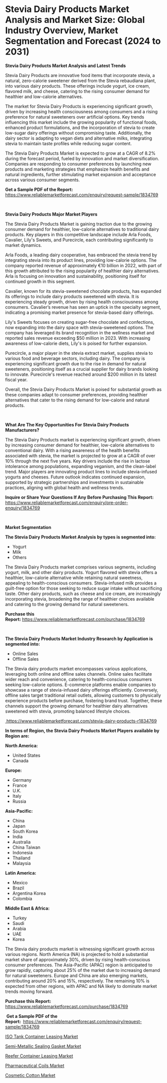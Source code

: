 <p><h1>Stevia Dairy Products Market Analysis and Market Size: Global Industry Overview, Market Segmentation and Forecast (2024 to 2031)</h1></p><p><strong>Stevia Dairy Products Market Analysis and Latest Trends</strong></p>
<p><p>Stevia Dairy Products are innovative food items that incorporate stevia, a natural, zero-calorie sweetener derived from the Stevia rebaudiana plant, into various dairy products. These offerings include yogurt, ice cream, flavored milk, and cheese, catering to the rising consumer demand for healthier and low-calorie alternatives. </p><p>The market for Stevia Dairy Products is experiencing significant growth, driven by increasing health consciousness among consumers and a rising preference for natural sweeteners over artificial options. Key trends influencing this market include the growing popularity of functional foods, enhanced product formulations, and the incorporation of stevia to create low-sugar dairy offerings without compromising taste. Additionally, the dairy sector is adapting to vegan diets and alternative milks, integrating stevia to maintain taste profiles while reducing sugar content. </p><p>The Stevia Dairy Products Market is expected to grow at a CAGR of 8.2% during the forecast period, fueled by innovation and market diversification. Companies are responding to consumer preferences by launching new products and marketing strategies that emphasize health benefits and natural ingredients, further stimulating market expansion and acceptance across various consumer segments.</p></p>
<p><strong>Get a Sample PDF of the Report:&nbsp;</strong> <a href="https://www.reliablemarketforecast.com/enquiry/request-sample/1834769?utm_campaign=1134&utm_medium=2&utm_source=Github&utm_content=ia&utm_term=16102024&utm_id=stevia-dairy-products">https://www.reliablemarketforecast.com/enquiry/request-sample/1834769</a></p>
<p>&nbsp;</p>
<p><strong>Stevia Dairy Products Major Market Players</strong></p>
<p><p>The Stevia Dairy Products Market is gaining traction due to the growing consumer demand for healthier, low-calorie alternatives to traditional dairy products. Key players in this competitive landscape include Arla Foods, Cavalier, Lily's Sweets, and Purecircle, each contributing significantly to market dynamics.</p><p>Arla Foods, a leading dairy cooperative, has embraced the stevia trend by integrating stevia into its product lines, providing low-calorie options. The company reported revenue of approximately €10 billion in 2022, with part of this growth attributed to the rising popularity of healthier dairy alternatives. Arla is focusing on innovation and sustainability, positioning itself for continued growth in this segment.</p><p>Cavalier, known for its stevia-sweetened chocolate products, has expanded its offerings to include dairy products sweetened with stevia. It is experiencing steady growth, driven by rising health consciousness among consumers. Cavalier’s revenue has seen an uptick in the specialty segment, indicating a promising market presence for stevia-based dairy offerings.</p><p>Lily's Sweets focuses on creating sugar-free chocolate and confections, now expanding into the dairy space with stevia-sweetened options. The company has leveraged its brand recognition in the wellness market and reported sales revenue exceeding $50 million in 2023. With increasing awareness of low-calorie diets, Lily's is poised for further expansion.</p><p>Purecircle, a major player in the stevia extract market, supplies stevia to various food and beverage sectors, including dairy. The company is experiencing significant growth due to the rise in demand for natural sweeteners, positioning itself as a crucial supplier for dairy brands looking to innovate. Purecircle's revenue reached around $200 million in its latest fiscal year.</p><p>Overall, the Stevia Dairy Products Market is poised for substantial growth as these companies adapt to consumer preferences, providing healthier alternatives that cater to the rising demand for low-calorie and natural products.</p></p>
<p>&nbsp;</p>
<p><strong>What Are The Key Opportunities For Stevia Dairy Products Manufacturers?</strong></p>
<p><p>The Stevia Dairy Products market is experiencing significant growth, driven by increasing consumer demand for healthier, low-calorie alternatives to conventional dairy. With a rising awareness of the health benefits associated with stevia, the market is projected to grow at a CAGR of over 10% through the next five years. Key drivers include the rise in lactose intolerance among populations, expanding veganism, and the clean-label trend. Major players are innovating product lines to include stevia-infused yogurts and cheeses. Future outlook indicates continued expansion, supported by strategic partnerships and investments in sustainable practices, aligning with global health and wellness trends.</p></p>
<p><strong>Inquire or Share Your Questions If Any Before Purchasing This Report:</strong> <a href="https://www.reliablemarketforecast.com/enquiry/pre-order-enquiry/1834769?utm_campaign=1134&utm_medium=2&utm_source=Github&utm_content=ia&utm_term=16102024&utm_id=stevia-dairy-products">https://www.reliablemarketforecast.com/enquiry/pre-order-enquiry/1834769</a></p>
<p>&nbsp;</p>
<p><strong>Market Segmentation</strong></p>
<p><strong>The Stevia Dairy Products Market Analysis by types is segmented into:</strong></p>
<p><ul><li>Yogurt</li><li>Milk</li><li>Others</li></ul></p>
<p><p>The Stevia Dairy Products market comprises various segments, including yogurt, milk, and other dairy products. Yogurt flavored with stevia offers a healthier, low-calorie alternative while retaining natural sweetness, appealing to health-conscious consumers. Stevia-infused milk provides a guilt-free option for those seeking to reduce sugar intake without sacrificing taste. Other dairy products, such as cheese and ice cream, are increasingly incorporating stevia, broadening the range of healthier choices available and catering to the growing demand for natural sweeteners.</p></p>
<p><strong>Purchase this Report:&nbsp;</strong><a href="https://www.reliablemarketforecast.com/purchase/1834769?utm_campaign=1134&utm_medium=2&utm_source=Github&utm_content=ia&utm_term=16102024&utm_id=stevia-dairy-products">https://www.reliablemarketforecast.com/purchase/1834769</a></p>
<p>&nbsp;</p>
<p><strong>The Stevia Dairy Products Market Industry Research by Application is segmented into:</strong></p>
<p><ul><li>Online Sales</li><li>Offline Sales</li></ul></p>
<p><p>The Stevia dairy products market encompasses various applications, leveraging both online and offline sales channels. Online sales facilitate wider reach and convenience, catering to health-conscious consumers seeking low-calorie options. E-commerce platforms enable companies to showcase a range of stevia-infused dairy offerings efficiently. Conversely, offline sales target traditional retail outlets, allowing customers to physically experience products before purchase, fostering brand trust. Together, these channels support the growing demand for healthier dairy alternatives sweetened with stevia, promoting balanced lifestyle choices.</p></p>
<p><a href="https://www.reliablemarketforecast.com/stevia-dairy-products-r1834769?utm_campaign=1134&utm_medium=2&utm_source=Github&utm_content=ia&utm_term=16102024&utm_id=stevia-dairy-products">&nbsp;https://www.reliablemarketforecast.com/stevia-dairy-products-r1834769</a></p>
<p><strong>In terms of Region, the Stevia Dairy Products Market Players available by Region are:</strong></p>
<p>
    <p> <strong> North America: </strong>
        <ul>
            <li>United States</li>
            <li>Canada</li>
        </ul>
        </p> 
    <p> <strong> Europe: </strong>
        <ul>
            <li>Germany</li>
            <li>France</li>
            <li>U.K.</li>
            <li>Italy</li>
            <li>Russia</li>
        </ul>
        </p> 
    <p> <strong> Asia-Pacific: </strong>
        <ul>
            <li>China</li>
            <li>Japan</li>
            <li>South Korea</li>
            <li>India</li>
            <li>Australia</li>
            <li>China Taiwan</li>
            <li>Indonesia</li>
            <li>Thailand</li>
            <li>Malaysia</li>
        </ul>
        </p> 
    <p> <strong> Latin America: </strong>
        <ul>
            <li>Mexico</li>
            <li>Brazil</li>
            <li>Argentina Korea</li>
            <li>Colombia</li>
        </ul>
        </p> 
    <p> <strong> Middle East & Africa: </strong>
        <ul>
            <li>Turkey</li>
            <li>Saudi</li>
            <li>Arabia</li>
            <li>UAE</li>
            <li>Korea</li>
        </ul>
    </p>
    </p>
<p><p>The Stevia dairy products market is witnessing significant growth across various regions. North America (NA) is projected to hold a substantial market share of approximately 30%, driven by rising health-conscious consumer preferences. The Asia-Pacific (APAC) region is anticipated to grow rapidly, capturing about 25% of the market due to increasing demand for natural sweeteners. Europe and China are also emerging markets, contributing around 20% and 15%, respectively. The remaining 10% is expected from other regions, with APAC and NA likely to dominate market trends moving forward.</p></p>
<p><strong>Purchase this Report: </strong><a href="https://www.reliablemarketforecast.com/purchase/1834769?utm_campaign=1134&utm_medium=2&utm_source=Github&utm_content=ia&utm_term=16102024&utm_id=stevia-dairy-products">https://www.reliablemarketforecast.com/purchase/1834769</a></p>
<p>&nbsp;<strong>Get a Sample PDF of the Report:&nbsp;&nbsp;</strong><a href="https://www.reliablemarketforecast.com/enquiry/request-sample/1834769?utm_campaign=1134&utm_medium=2&utm_source=Github&utm_content=ia&utm_term=16102024&utm_id=stevia-dairy-products">https://www.reliablemarketforecast.com/enquiry/request-sample/1834769</a></p>
<p><strong></strong></p>
<p><p><a href="https://issuu.com/reportprime-2/docs/iso-tank-container-leasing-market-s_6813ffdc863698?utm_campaign=1134&utm_medium=2&utm_source=Github&utm_content=ia&utm_term=16102024&utm_id=stevia-dairy-products">ISO Tank Container Leasing Market</a></p><p><a href="https://github.com/alea79alre/Market-Research-Report-List-1/blob/main/semi-metallic-sealing-gasket-market.md?utm_campaign=1134&utm_medium=2&utm_source=Github&utm_content=ia&utm_term=16102024&utm_id=stevia-dairy-products">Semi-Metallic Sealing Gasket Market</a></p><p><a href="https://issuu.com/reportprime-2/docs/reefer-container-leasing-market-siz_84aee6686311a2?utm_campaign=1134&utm_medium=2&utm_source=Github&utm_content=ia&utm_term=16102024&utm_id=stevia-dairy-products">Reefer Container Leasing Market</a></p><p><a href="https://www.linkedin.com/pulse/emerging-opportunities-challenges-global-pharmaceutical-coils-tctbe?trk=public_post_embed_feed-article-content&utm_campaign=1134&utm_medium=2&utm_source=Github&utm_content=ia&utm_term=16102024&utm_id=stevia-dairy-products">Pharmaceutical Coils Market</a></p><p><a href="https://www.linkedin.com/pulse/cosmetic-cotton-market-analysis-product-segmentation-regional-zskde?trk=public_post_embed_feed-article-content&utm_campaign=1134&utm_medium=2&utm_source=Github&utm_content=ia&utm_term=16102024&utm_id=stevia-dairy-products">Cosmetic Cotton Market</a></p></p>
